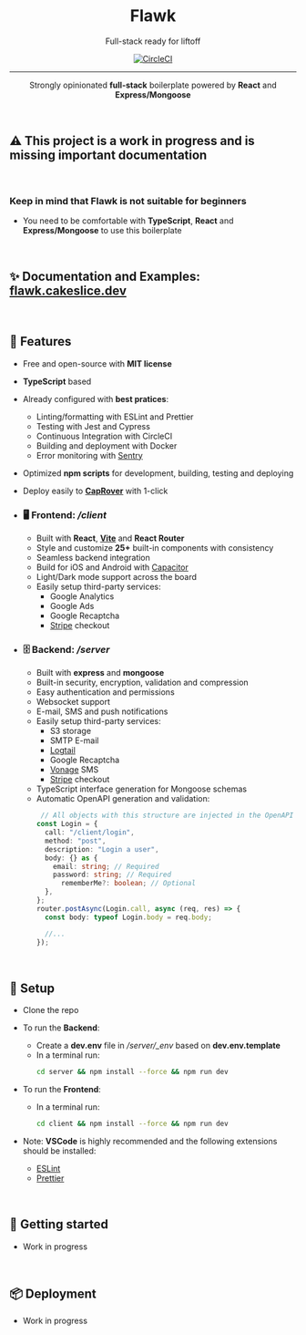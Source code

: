 <center>
	<h1>Flawk</h1>
</center>

<center>Full-stack ready for liftoff</center>

[<center>![CircleCI](https://circleci.com/gh/cakeslice/Flawk.js/tree/main.svg?style=shield)</center>](https://circleci.com/gh/cakeslice/Flawk.js/tree/main)

---

<center>Strongly opinionated <b>full-stack</b> boilerplate powered by <b>React</b> and <b>Express/Mongoose</b></center>

&nbsp;

## ⚠️ This project is a **work in progress** and is missing important documentation

&nbsp;
&nbsp;

### Keep in mind that Flawk is not suitable for beginners

- You need to be comfortable with **TypeScript**, **React** and **Express/Mongoose** to use this boilerplate

&nbsp;

## ✨ Documentation and Examples: [**flawk.cakeslice.dev**](https://flawk.cakeslice.dev)

&nbsp;

## 🚀 Features

- Free and open-source with **MIT license**
- **TypeScript** based
- Already configured with **best pratices**:
  - Linting/formatting with ESLint and Prettier
  - Testing with Jest and Cypress
  - Continuous Integration with CircleCI
  - Building and deployment with Docker
  - Error monitoring with [Sentry](https://sentry.io)
- Optimized **npm scripts** for development, building, testing and deploying
- Deploy easily to [**CapRover**](https://caprover.com/) with 1-click

- ### 🖥️ Frontend: _/client_

  - Built with **React**, [**Vite**](https://vitejs.dev) and **React Router**
  - Style and customize **25+** built-in components with consistency
  - Seamless backend integration
  - Build for iOS and Android with [Capacitor](https://capacitorjs.com)
  - Light/Dark mode support across the board
  - Easily setup third-party services:
    - Google Analytics
    - Google Ads
    - Google Recaptcha
    - [Stripe](https://stripe.com) checkout

- ### 🗄️ Backend: _/server_

  - Built with **express** and **mongoose**
  - Built-in security, encryption, validation and compression
  - Easy authentication and permissions
  - Websocket support
  - E-mail, SMS and push notifications
  - Easily setup third-party services:
    - S3 storage
    - SMTP E-mail
    - [Logtail](https://logtail.com)
    - Google Recaptcha
    - [Vonage](https://www.vonage.com) SMS
    - [Stripe](https://stripe.com) checkout
  - TypeScript interface generation for Mongoose schemas
  - Automatic OpenAPI generation and validation:
    ```ts
	 // All objects with this structure are injected in the OpenAPI spec
    const Login = {
      call: "/client/login",
      method: "post",
      description: "Login a user",
      body: {} as {
        email: string; // Required
        password: string; // Required
		  rememberMe?: boolean; // Optional
      },
    };
    router.postAsync(Login.call, async (req, res) => {
      const body: typeof Login.body = req.body;

      //...
    });
    ```

&nbsp;

## 💾 Setup

- Clone the repo

- To run the **Backend**:

  - Create a **dev.env** file in _/server/\_env_ based on **dev.env.template**
  - In a terminal run:
    ```bash
    cd server && npm install --force && npm run dev
    ```

- To run the **Frontend**:
  - In a terminal run:
    ```bash
    cd client && npm install --force && npm run dev
    ```
- Note: **VSCode** is highly recommended and the following extensions should be installed:
  - [ESLint](https://marketplace.visualstudio.com/items?itemName=dbaeumer.vscode-eslint)
  - [Prettier](https://marketplace.visualstudio.com/items?itemName=esbenp.prettier-vscode)

&nbsp;

## 📔 Getting started

- Work in progress

&nbsp;

## 📦 Deployment

- Work in progress
